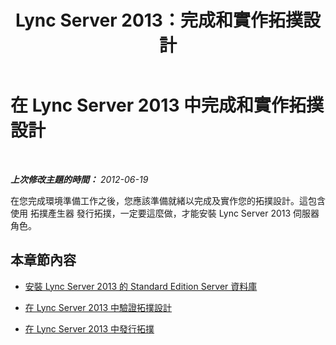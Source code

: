 ﻿---
title: Lync Server 2013：完成和實作拓撲設計
TOCTitle: 完成和實作拓撲設計
ms:assetid: 0d84dc98-de6f-4c85-b3f8-0b07d10dbcfc
ms:mtpsurl: https://technet.microsoft.com/zh-tw/library/Gg398178(v=OCS.15)
ms:contentKeyID: 49290079
ms.date: 08/10/2015
mtps_version: v=OCS.15
ms.translationtype: HT
---

# 在 Lync Server 2013 中完成和實作拓撲設計

 

_**上次修改主題的時間：** 2012-06-19_

在您完成環境準備工作之後，您應該準備就緒以完成及實作您的拓撲設計。這包含使用 拓撲產生器 發行拓撲，一定要這麼做，才能安裝 Lync Server 2013 伺服器角色。

## 本章節內容

  - [安裝 Lync Server 2013 的 Standard Edition Server 資料庫](lync-server-2013-install-standard-edition-server-database.md)

  - [在 Lync Server 2013 中驗證拓撲設計](lync-server-2013-verify-the-topology-design.md)

  - [在 Lync Server 2013 中發行拓撲](lync-server-2013-publish-the-topology.md)


